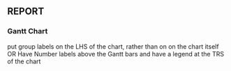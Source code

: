 ## REPORT

### Gantt Chart
put group labels on the LHS of the chart, rather than on on the chart itself
OR 
Have Number labels above the Gantt bars and have a legend at the TRS of the chart